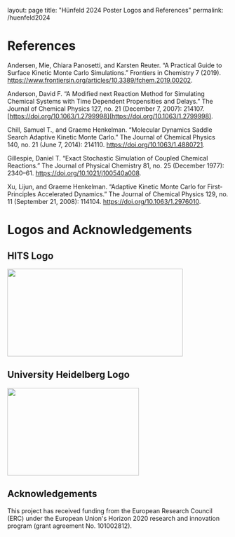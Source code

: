 layout: page
title: "Hünfeld 2024 Poster Logos and References"
permalink: /huenfeld2024

# References
Andersen, Mie, Chiara Panosetti, and Karsten Reuter. “A Practical Guide to Surface Kinetic Monte Carlo Simulations.” Frontiers in Chemistry 7 (2019). https://www.frontiersin.org/articles/10.3389/fchem.2019.00202.

Anderson, David F. “A Modified next Reaction Method for Simulating Chemical Systems with Time Dependent Propensities and Delays.” The Journal of Chemical Physics 127, no. 21 (December 7, 2007): 214107. [https://doi.org/10.1063/1.2799998](https://doi.org/10.1063/1.2799998).

Chill, Samuel T., and Graeme Henkelman. “Molecular Dynamics Saddle Search Adaptive Kinetic Monte Carlo.” The Journal of Chemical Physics 140, no. 21 (June 7, 2014): 214110. https://doi.org/10.1063/1.4880721.

Gillespie, Daniel T. “Exact Stochastic Simulation of Coupled Chemical Reactions.” The Journal of Physical Chemistry 81, no. 25 (December 1977): 2340–61. https://doi.org/10.1021/j100540a008.

Xu, Lijun, and Graeme Henkelman. “Adaptive Kinetic Monte Carlo for First-Principles Accelerated Dynamics.” The Journal of Chemical Physics 129, no. 11 (September 21, 2008): 114104. https://doi.org/10.1063/1.2976010.

# Logos and Acknowledgements

## HITS Logo
<img src="https://github.com/ehhartmann/ehhartmann.github.io/assets/69237857/0dbb694c-4f4a-41da-ace6-3844930557ee" width="400" height="200">

## University Heidelberg Logo
<img src="https://github.com/ehhartmann/ehhartmann.github.io/assets/69237857/cc67cf2a-0a4d-4e6a-b349-3f7c5b86abaf" width="300" height="200">

## Acknowledgements

This project has received funding from the European Research Council \
 (ERC) under the European Union's Horizon 2020 research and innovation \
 program (grant agreement No. 101002812).
